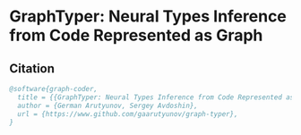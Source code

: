 # GraphTyper: Neural Types Inference from Code Represented as Graph

## Citation

```bibtex
@software{graph-coder,
  title = {{GraphTyper: Neural Types Inference from Code Represented as Graphs}},
  author = {German Arutyunov, Sergey Avdoshin},
  url = {https://www.github.com/gaarutyunov/graph-typer},
}
